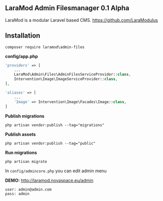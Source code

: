 LaraMod Admin Filesmanager 0.1 Alpha
----------------------------
LaraMod is a modular Laravel based CMS.
https://github.com/LaraModulus

Installation
---------------
```
composer require laramod\admin-files
```
 **config/app.php**
 
```php 
'providers' => [
    ...
    LaraMod\Admin\Files\AdminFilesServiceProvider::class,
    Intervention\Image\ImageServiceProvider::class,
],

'aliases' => [
    ...
    'Image' => Intervention\Image\Facades\Image::class,
]
```

**Publish migrations**
```
php artisan vendor:publish --tag="migrations"
```
**Publish assets**
```
php artisan vendor:publish --tag="public"
```
**Run migrations**
```
php artisan migrate
```

In `config/admincore.php` you can edit admin menu

**DEMO:** http://laramod.novaspace.eu/admin
```
user: admin@admin.com
pass: admin
```